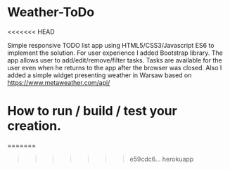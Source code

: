 # Weather-ToDo
<<<<<<< HEAD

Simple responsive TODO list app using HTML5/CSS3/Javascript ES6 to implement the solution. For user experience I added Bootstrap library. The app allows user to add/edit/remove/filter tasks. Tasks are available for the user even when he returns to the app after the browser was closed. Also I added a simple widget presenting weather in Warsaw based on https://www.metaweather.com/api/

# How to run / build / test your creation.
=======
>>>>>>> e59cdc6... herokuapp
